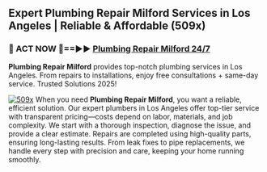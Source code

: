 ## Expert Plumbing Repair Milford Services in Los Angeles | Reliable & Affordable (509x)  

<h3>🚿 ACT NOW 🌟==►► <a href="https://tinyurl.com/2ne6vx2x" rel="nofollow">Plumbing Repair Milford 24/7</a></h3>

**Plumbing Repair Milford** provides top-notch plumbing services in Los Angeles. From repairs to installations, enjoy free consultations + same-day service. Trusted Solutions 2025!

[![509x](https://i.imgur.com/4PFF4AK.jpeg)](https://tinyurl.com/2ne6vx2x)
When you need **Plumbing Repair Milford**, you want a reliable, efficient solution. Our expert plumbers in Los Angeles offer top-tier service with transparent pricing—costs depend on labor, materials, and job complexity. We start with a thorough inspection, diagnose the issue, and provide a clear estimate. Repairs are completed using high-quality parts, ensuring long-lasting results. From leak fixes to pipe replacements, we handle every step with precision and care, keeping your home running smoothly.